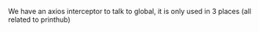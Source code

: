 
We have an axios interceptor to talk to global, it is only used in 3 places (all related to printhub)
